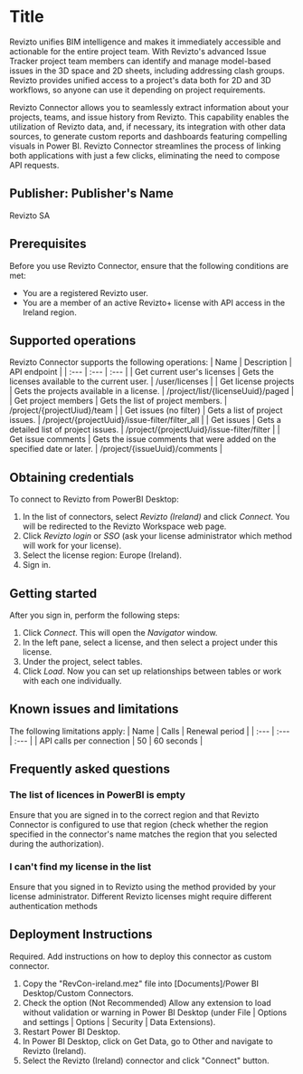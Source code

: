 # Title
Revizto unifies BIM intelligence and makes it immediately accessible and actionable for the entire project team. With Revizto's advanced Issue Tracker project team members can identify and manage model-based issues in the 3D space and 2D sheets, including addressing clash groups. Revizto provides unified access to a project's data both for 2D and 3D workflows, so anyone can use it depending on project requirements.

Revizto Connector allows you to seamlessly extract information about your projects, teams, and issue history from Revizto. This capability enables the utilization of Revizto data, and, if necessary, its integration with other data sources, to generate custom reports and dashboards featuring compelling visuals in Power BI. Revizto Connector streamlines the process of linking both applications with just a few clicks, eliminating the need to compose API requests.
## Publisher: Publisher's Name
Revizto SA
## Prerequisites
Before you use Revizto Connector, ensure that the following conditions are met:
* You are a registered Revizto user.
* You are a member of an active Revizto+ license with API access in the Ireland region.
## Supported operations
Revizto Connector supports the following operations:
| Name |  Description  | API endpoint |
| :--- | :--- | :--- |
| Get current user's licenses | Gets the licenses available to the current user. | /user/licenses |
| Get license projects | Gets the projects available in a license. | /project/list/{licenseUuid}/paged |
| Get project members | Gets the list of project members. | /project/{projectUiud}/team |
| Get issues (no filter) | Gets a list of project issues.  | /project/{projectUuid}/issue-filter/filter_all |
| Get issues | Gets a detailed list of project issues. | /project/{projectUuid}/issue-filter/filter |
| Get issue comments | Gets the issue comments that were added on the specified date or later. | /project/{issueUuid}/comments |
## Obtaining credentials
To connect to Revizto from PowerBI Desktop:
1. In the list of connectors, select *Revizto (Ireland)* and click *Connect*. You will be redirected to the Revizto Workspace web page.
1. Click *Revizto login* or *SSO* (ask your license administrator which method will work for your license).
1. Select the license region: Europe (Ireland).
1. Sign in.
## Getting started
After you sign in, perform the following steps:
1. Click *Connect*. This will open the *Navigator* window.
1. In the left pane, select a license, and then select a project under this license.
1. Under the project, select tables.
1. Click *Load*.
Now you can set up relationships between tables or work with each one individually.
## Known issues and limitations
The following limitations apply:
| Name | Calls | Renewal period |
| :--- | :--- | :--- |
| API calls per connection | 50 | 60 seconds |
## Frequently asked questions
### The list of licences in PowerBI is empty
Ensure that you are signed in to the correct region and that Revizto Connector is configured to use that region (check whether the region specified in the connector's name matches the region that you selected during the authorization).
### I can't find my license in the list
Ensure that you signed in to Revizto using the method provided by your license administrator. Different Revizto licenses might require different authentication methods
## Deployment Instructions
Required. Add instructions on how to deploy this connector as custom connector.
1. Copy the "RevCon-ireland.mez" file into [Documents]/Power BI Desktop/Custom Connectors.
2. Check the option (Not Recommended) Allow any extension to load without validation or warning in Power BI Desktop (under File | Options and settings | Options | Security | Data Extensions).
3. Restart Power BI Desktop.
4. In Power BI Desktop, click on Get Data, go to Other and navigate to Revizto (Ireland).
5. Select the Revizto (Ireland) connector and click "Connect" button. 

